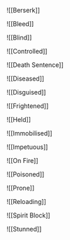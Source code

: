 ![[Berserk]]

![[Bleed]]

![[Blind]]

![[Controlled]]

![[Death Sentence]]

![[Diseased]]

![[Disguised]]

![[Frightened]]

![[Held]]

![[Immobilised]]

![[Impetuous]]

![[On Fire]]

![[Poisoned]]

![[Prone]]

![[Reloading]]

![[Spirit Block]]

![[Stunned]]